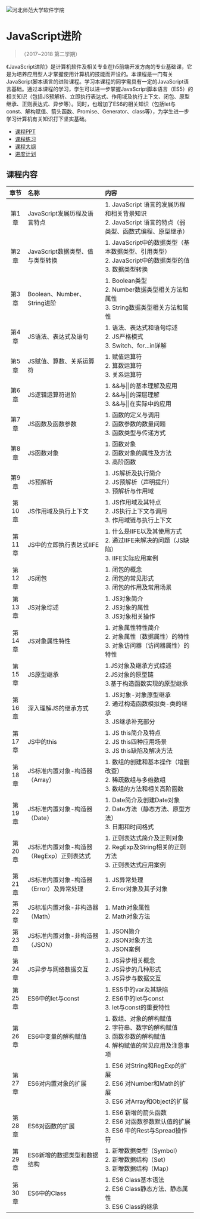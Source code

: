 ![河北师范大学软件学院](https://github.com/edu2act/course-datastructure/blob/master/image/logo.png)

# JavaScript进阶

>（2017~2018 第二学期）

《JavaScript进阶》是计算机软件及相关专业在h5前端开发方向的专业基础课，它是为培养应用型人才掌握使用计算机的技能而开设的。本课程是一门有关JavaScript脚本语言的进阶课程。学习本课程的同学需具有一定的JavaScript语言基础。通过本课程的学习，学生可以进一步掌握JavaScript脚本语言（ES5）的相关知识（包括JS预解析、立即执行表达式、作用域及执行上下文、闭包、原型继承、正则表达式、异步等）。同时，也增加了ES6的相关知识（包括let与const、解构赋值、箭头函数、Promise、Generator、class等），为学生进一步学习计算机有关知识打下坚实基础。
- [课程PPT](https://github.com/edu2act/course-javascript-advanced/tree/master/%E8%AF%BE%E7%A8%8BPPT)
- [课程练习](https://github.com/edu2act/course-javascript-advanced/tree/master/%E8%AF%BE%E7%A8%8B%E7%BB%83%E4%B9%A0)
- [课程大纲](https://github.com/edu2act/course-javascript-advanced/blob/master/%E6%95%99%E5%AD%A6%E5%A4%A7%E7%BA%B2.doc)
- [进度计划](https://github.com/edu2act/course-javascript-advanced/blob/master/%E8%BF%9B%E5%BA%A6%E8%AE%A1%E5%88%92.doc)

## 课程内容

| 章节 | 名称 | 内容 | 
|:---:|:---|:---|
| 第1章 | JavaScript发展历程及语言特点 |1. JavaScript 语言的发展历程和相关背景知识<br>2. JavaScript 语言的特点（弱类型、函数式编程、原型继承）| 
| 第2章 | JavaScript数据类型、值与类型转换| 1. JavaScript中的数据类型（基本数据类型、引用类型）<br>2. JavaScript中的数据类型的值<br>3. 数据类型转换| 
| 第3章 | Boolean、Number、String进阶 |1. Boolean类型<br/>2. Number数据类型相关方法和属性<br/>3. String数据类型相关方法和属性| 
| 第4章 | JS语法、表达式及语句 | 1. 语法、表达式和语句综述<br>2. JS严格模式<br>3. Switch、for...in详解|  
| 第5章 | JS赋值、算数、关系运算符 | 1. 赋值运算符<br>2. 算数运算符<br>3. 关系运算符| 
| 第6章 | JS逻辑运算符进阶 | 1. &&与&#124;&#124;的基本理解及应用<br>2. &&与&#124;&#124;的深层理解<br>3. &&与&#124;&#124;在实际中的应用| 
| 第7章 | JS函数及函数参数 | 1. 函数的定义与调用<br>2. 函数参数的数量问题<br>3. 函数类型与传递方式|  
| 第8章 | JS函数对象 | 1. 函数对象<br>2. 函数对象的属性及方法<br>3. 高阶函数| 
| 第9章| JS预解析 | 1. JS解析及执行简介<br>2. JS预解析（声明提升）<br>3. 预解析与作用域| 
| 第10章| JS作用域及执行上下文 | 1. JS作用域及其特点<br>2. JS执行上下文与调用<br>3. 作用域链与执行上下文| 
| 第11章| JS中的立即执行表达式IIFE | 1. 什么是IIFE以及其使用方式<br>2. 通过IIFE来解决的问题（JS缺陷）<br>3. IIFE实际应用案例|  
| 第12章| JS闭包 | 1. 闭包的概念<br>2. 闭包的常见形式<br>3. 闭包的作用及常用场景| 
| 第13章| JS对象综述 | 1. JS对象简介<br>2. JS对象的属性<br>3. JS对象相关操作| 
| 第14章| JS对象属性特性| 1. 对象属性特性简介<br>2. 对象属性（数据属性）的特性<br>3. 对象访问器（访问器属性）的特性| 
| 第15章| JS原型继承|1.JS对象及继承方式综述<br>2.JS对象的原型链<br>3.基于构造函数实现的原型继承| 
| 第16章| 深入理解JS的继承方式| 1. JS对象-对象原型继承<br>2. 通过构造函数模拟类-类的继承<br>3. JS继承补充部分|
| 第17章| JS中的this| 1. JS this简介及特点<br>2. JS this四种应用场景<br>3. JS this缺陷及解决方法|
| 第18章| JS标准内置对象-构造器（Array）|1. 数组的创建和基本操作（增删改查）<br>2. 稀疏数组与多维数组<br>3. 数组的方法和相关高阶函数|
| 第19章| JS标准内置对象-构造器（Date）|1. Date简介及创建Date对象<br>2. Date方法（静态方法、原型方法）<br>3. 日期和时间格式|
| 第20章| JS标准内置对象-构造器（RegExp）正则表达式| 1. 正则表达式简介及正则对象<br>2. RegExp及String相关的正则方法<br>3. 正则表达式应用案例|
| 第21章|JS标准内置对象-构造器（Error）及异常处理| 1. JS异常处理<br>2. Error对象及其子对象|
| 第22章| JS标准内置对象-非构造器（Math）|1. Math对象属性<br>2. Math对象方法|
| 第23章| JS标准内置对象-非构造器（JSON）|1. JSON简介<br>2. JSON对象方法<br>3. JSON案例|
| 第24章|JS异步与网络数据交互|1. JS异步相关概念<br>2. JS异步的几种形式<br>3. JS异步与数据交互|
| 第25章|ES6中的let与const|1. ES5中的var及其缺陷<br>2. ES6中的let与const<br>3. let与const的重要特性|
| 第26章|ES6中变量的解构赋值|1. 数组、对象的解构赋值<br>2. 字符串、数字的解构赋值<br>3. 函数参数的解构赋值<br>4. 解构赋值的常见应用及注意事项|
| 第27章| ES6对内置对象的扩展|1. ES6 对String和RegExp的扩展<br>2. ES6 对Number和Math的扩展<br>3. ES6 对Array和Object的扩展|
| 第28章|ES6对函数的扩展|1. ES6 新增的箭头函数<br>2. ES6 对函数参数默认值的扩展<br>3. ES6 中的Rest与Spread操作符|
| 第29章|ES6新增的数据类型和数据结构|1. 新增数据类型（Symbol）<br>2. 新增数据结构（Set）<br>3. 新增数据结构（Map）|
| 第30章|ES6中的Class|1. ES6 Class基本语法<br>2. ES6 Class静态方法、静态属性<br>3. ES6 Class的继承|

